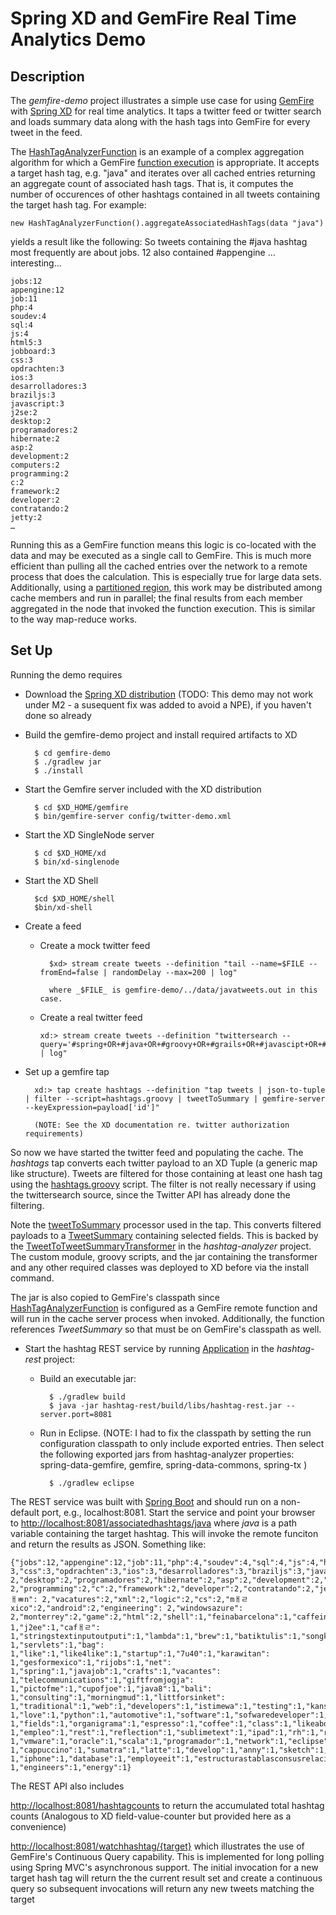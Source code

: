 Spring XD and GemFire Real Time Analytics Demo
=

Description
---
The _gemfire-demo_ project illustrates a simple use case for using [GemFire](http://gopivotal.com/pivotal-products/pivotal-data-fabric/pivotal-gemfire) with [Spring XD](http://projects.spring.io/spring-xd/) for real time analytics. It taps a twitter feed or twitter search and loads summary data along with the hash tags into GemFire for every tweet in the feed. 

The [HashTagAnalyzerFunction](https://github.com/dturanski/SpringOne2013/blob/master/gemfire-demo/hashtag-analyzer/src/main/java/org/springframework/xd/demo/gemfire/function/HashTagAnalyzerFunction.java) is an example of a complex aggregation algorithm for which a GemFire [function execution](http://pubs.vmware.com/vfabric53/topic/com.vmware.vfabric.gemfire.7.0/developing/function_exec/chapter_overview.html) is appropriate. It accepts a target hash tag, e.g. "java" and iterates over all cached entries returning an aggregate count of associated hash tags. That is, it computes the number of occurences of other hashtags contained in all tweets containing the target hash tag. For example: 

	new HashTagAnalyzerFunction().aggregateAssociatedHashTags(data "java") 

yields a result like the following: So tweets containing the #java hashtag most frequently are about jobs. 12 also contained #appengine … interesting…
	
	jobs:12
	appengine:12
	job:11
	php:4
	soudev:4
	sql:4
	js:4
	html5:3
	jobboard:3
	css:3
	opdrachten:3
	ios:3
	desarrolladores:3
	braziljs:3
	javascript:3
	j2se:2
	desktop:2
	programadores:2
	hibernate:2
	asp:2
	development:2
	computers:2
	programming:2
	c:2
	framework:2
	developer:2
	contratando:2
	jetty:2
	…
	
Running this as a GemFire function means this logic is co-located with the data and may be executed as a single call to GemFire. This is much more efficient than pulling all the cached entries over the network to a remote process that does the calculation. This is especially true for large data sets. Additionally, using a [partitioned region](http://pubs.vmware.com/vfabric53/topic/com.vmware.vfabric.gemfire.7.0/developing/partitioned_regions/how_partitioning_works.html), this work may be distributed among cache members and run in parallel; the final results from each member aggregated in the node that invoked the function execution. This is similar to the way map-reduce works. 


Set Up
----

Running the demo requires

* Download the [Spring XD distribution](http://repo.springsource.org/libs-milestone/org/springframework/xd/spring-xd/1.0.0.M2/spring-xd-1.0.0.M2.zip) (TODO: This demo may not work under M2 - a susequent fix was added to avoid a NPE), if you haven't done so already

* Build the gemfire-demo project and install required artifacts to XD

		$ cd gemfire-demo
		$ ./gradlew jar
		$ ./install

* Start the Gemfire server included with the XD distribution

     	$ cd $XD_HOME/gemfire
     	$ bin/gemfire-server config/twitter-demo.xml

* Start the XD SingleNode server

		$ cd $XD_HOME/xd
		$ bin/xd-singlenode 
		
* Start the XD Shell
		
		$cd $XD_HOME/shell
		$bin/xd-shell

* Create a feed
	* Create a mock twitter feed

			$xd> stream create tweets --definition "tail --name=$FILE --fromEnd=false | randomDelay --max=200 | log" 
			
			where _$FILE_ is gemfire-demo/../data/javatweets.out in this case.

		
	*	Create a real twitter feed
	
			xd:> stream create tweets --definition "twittersearch --query='#spring+OR+#java+OR+#groovy+OR+#grails+OR+#javascipt+OR+#s12gx' | log"

* Set up a gemfire tap

		xd:> tap create hashtags --definition "tap tweets | json-to-tuple | filter --script=hashtags.groovy | tweetToSummary | gemfire-server --keyExpression=payload['id']"

		(NOTE: See the XD documentation re. twitter authorization requirements)

So now we have started the twitter feed and populating the cache.  The _hashtags_ tap converts each  twitter payload to an XD Tuple (a generic map like structure). Tweets are filtered for those containing at least one hash tag using the [hashtags.groovy](https://github.com/dturanski/SpringOne2013/tree/master/gemfire-demo/scripts/hashtags.groovy) script. The filter is not really necessary if using the twittersearch source, since the Twitter API has already done the filtering. 
 
Note the [tweetToSummary](https://github.com/dturanski/SpringOne2013/tree/master/gemfire-demo/modules/processor/tweetToSummary.xml) processor used in the tap. This converts filtered payloads to a [TweetSummary](https://github.com/dturanski/SpringOne2013/blob/master/gemfire-demo/hashtag-analyzer/src/main/java/org/springframework/xd/demo/gemfire/TweetSummary.java) containing selected fields. This is backed by the [TweetToTweetSummaryTransformer](https://github.com/dturanski/SpringOne2013/blob/master/gemfire-demo/hashtag-analyzer/src/main/java/org/springframework/xd/demo/gemfire/TweetToTweetSummaryTransformer.java) in the _hashtag-analyzer_ project. The custom module, groovy scripts, and the jar containing the transformer and any other required classes was deployed to XD before via the install command.

The jar is also copied to GemFire's classpath since [HashTagAnalyzerFunction](https://github.com/dturanski/SpringOne2013/blob/master/gemfire-demo/hashtag-analyzer/src/main/java/org/springframework/xd/demo/gemfire/function/HashTagAnalyzerFunction.java) is configured as a GemFire remote function and will run in the cache server process when invoked. Additionally, the function references _TweetSummary_ so that must be on GemFire's classpath as well.
	
* Start the hashtag REST service by running [Application](https://github.com/dturanski/SpringOne2013/blob/master/gemfire-demo/hashtag-rest/src/main/java/org/springframework/xd/demo/gemfire/Application.java) in the _hashtag-rest_ project:

	* Build an executable jar:
 		
 			$ ./gradlew build
 			$ java -jar hashtag-rest/build/libs/hashtag-rest.jar --server.port=8081
 	
 	* Run in Eclipse. (NOTE: I had to fix the classpath by setting the run configuration classpath to only include exported entries. Then select the following exported jars from hashtag-analyzer properties: spring-data-gemfire, gemfire, spring-data-commons, spring-tx )
 
 			$ ./gradlew eclipse
	    

The REST service was built with [Spring Boot](http://projects.spring.io/spring-boot/) and should run on a non-default port, e.g., localhost:8081. Start the service and point your browser to [http://localhost:8081/associatedhashtags/java](http://localhost:8081/associatedhashtags/java)  where _java_ is a path variable containing the target hashtag. This will invoke the remote funciton and return the results as JSON. Something like:

	{"jobs":12,"appengine":12,"job":11,"php":4,"soudev":4,"sql":4,"js":4,"html5":3,"jobboard":	3,"css":3,"opdrachten":3,"ios":3,"desarrolladores":3,"braziljs":3,"javascript":3,"j2se":	2,"desktop":2,"programadores":2,"hibernate":2,"asp":2,"development":2,"computers":	2,"programming":2,"c":2,"framework":2,"developer":2,"contratando":2,"jetty":2,"nuevoleￃﾳn":	2,"vacatures":2,"xml":2,"logic":2,"cs":2,"mￃﾩxico":2,"android":2,"engineering":	2,"windowsazure":	2,"monterrey":2,"game":2,"html":2,"shell":1,"feinabarcelona":1,"caffeine":	1,"j2ee":1,"cafￃﾩ":	1,"stringstextinputoutputi":1,"lambda":1,"brew":1,"batiktulis":1,"songket":	1,"servlets":1,"bag":	1,"like":1,"like4like":1,"startup":1,"7u40":1,"karawitan":	1,"gesformexico":1,"rijobs":1,"net":	1,"spring":1,"javajob":1,"crafts":1,"vacantes":	1,"telecommunications":1,"giftfromjogja":	1,"pictofme":1,"cupofjoe":1,"java8":1,"bali":	1,"consulting":1,"morningmud":1,"littforsinket":	1,"traditional":1,"web":1,"developers":1,"istimewa":1,"testing":1,"kansas":1,"ca":1,"struts":	1,"love":1,"python":1,"automotive":1,"software":1,"sofwaredeveloper":1,"javaee":1,"processing":	1,"fields":1,"organigrama":1,"espresso":1,"coffee":1,"class":1,"likeaboss":1,"picture":	1,"empleo":1,"rest":1,"reflection":1,"sublimetext":1,"ipad":1,"rh":1,"routine":1,"bcnjobs":	1,"vmware":1,"oracle":1,"scala":1,"programador":1,"network":1,"eclipse":1,"ejb":1,"creativeblog":	1,"cappuccino":1,"sumatra":1,"latte":1,"develop":1,"anny":1,"sketch":1,"engineer":1,"instrument":	1,"iphone":1,"database":1,"employeeit":1,"estructurastablasconsusrelaciones":1,"group":	1,"engineers":1,"energy":1}
	
The REST API also includes 

[http://localhost:8081/hashtagcounts](http://localhost:8081/hashtagcounts) to return the accumulated total hashtag counts (Analogous to XD field-value-counter but provided here as a convenience)

[http://localhost:8081/watchhashtag/{target}](http://localhost:8081/watchhashtag/java) which 
illustrates the use of GemFire's Continuous Query capability. This is implemented for long polling using Spring MVC's asynchronous support. The initial invocation for a new target hash tag will return the the current result set and create a continuous query so subsequent invocations will return any new tweets matching the target  
